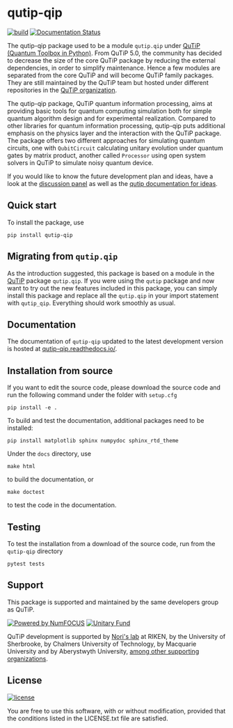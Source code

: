 # qutip-qip

[![build](https://github.com/qutip/qutip-qip/workflows/Tests/badge.svg)](https://github.com/qutip/qutip-qip/actions)
[![Documentation Status](https://readthedocs.org/projects/qutip-qip/badge/?version=latest)](https://qutip-qip.readthedocs.io/en/latest/)

The qutip-qip package used to be a module ``qutip.qip`` under [QuTiP (Quantum Toolbox in Python)](http://qutip.org/index.html).
From QuTiP 5.0, the community has decided to decrease the size of the core QuTiP package by reducing the external dependencies, in order to simplify maintenance.
Hence a few modules are separated from the core QuTiP and will become QuTiP family packages.
They are still maintained by the QuTiP team but hosted under different repositories in the [QuTiP organization](https://github.com/qutip).

The qutip-qip package, QuTiP quantum information processing, aims at providing basic tools for quantum computing simulation both for simple quantum algorithm design and for experimental realization.
Compared to other libraries for quantum information processing, qutip-qip puts additional emphasis on the physics layer and the interaction with the QuTiP package.
The package offers two different approaches for simulating quantum circuits, one with `QubitCircuit` calculating unitary evolution under quantum gates by matrix product, another called `Processor` using open system solvers in QuTiP to simulate noisy quantum device.

If you would like to know the future development plan and ideas, have a look at the [discussion panel](https://github.com/qutip/qutip-qip/discussions) as well as the [qutip documentation for ideas](https://github.com/qutip/qutip-doc/tree/master/development/ideas).

Quick start
-----------
To install the package, use
```
pip install qutip-qip
```

Migrating from ``qutip.qip``
--------------------------
As the introduction suggested, this package is based on a module in the [QuTiP](http://qutip.org/docs/latest/) package `qutip.qip`.
If you were using the `qutip` package and now want to try out the new features included in this package, you can simply install this package and replace all the `qutip.qip` in your import statement with `qutip_qip`. Everything should work smoothly as usual.

Documentation
-------------

The documentation of `qutip-qip` updated to the latest development version is hosted at [qutip-qip.readthedocs.io/](https://qutip-qip.readthedocs.io/en/latest/).

Installation from source
------------------------
If you want to edit the source code, please download the source code and run the following command under the folder with `setup.cfg`
```
pip install -e .
```

To build and test the documentation, additional packages need to be installed:

```
pip install matplotlib sphinx numpydoc sphinx_rtd_theme
```

Under the `docs` directory, use
```
make html
```
to build the documentation, or
```
make doctest
```
to test the code in the documentation.

Testing
------------
To test the installation from a download of the source code, run from the `qutip-qip` directory
```
pytest tests
```

Support
-------
This package is supported and maintained by the same developers group as QuTiP.

[![Powered by NumFOCUS](https://img.shields.io/badge/powered%20by-NumFOCUS-orange.svg?style=flat&colorA=E1523D&colorB=007D8A)](https://numfocus.org)
[![Unitary Fund](https://img.shields.io/badge/Supported%20By-UNITARY%20FUND-brightgreen.svg?style=for-the-badge)](http://unitary.fund)


QuTiP development is supported by [Nori's lab](http://dml.riken.jp/)
at RIKEN, by the University of Sherbrooke, by Chalmers University of Technology, by Macquarie University and by Aberystwyth University,
[among other supporting organizations](http://qutip.org/#supporting-organizations).

License
-------
[![license](https://img.shields.io/badge/license-New%20BSD-blue.svg)](http://en.wikipedia.org/wiki/BSD_licenses#3-clause_license_.28.22Revised_BSD_License.22.2C_.22New_BSD_License.22.2C_or_.22Modified_BSD_License.22.29)

You are free to use this software, with or without modification, provided that the conditions listed in the LICENSE.txt file are satisfied.
